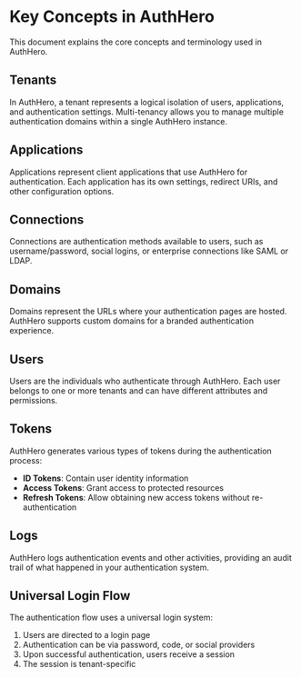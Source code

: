 # Key Concepts in AuthHero

This document explains the core concepts and terminology used in AuthHero.

## Tenants

In AuthHero, a tenant represents a logical isolation of users, applications, and authentication settings. Multi-tenancy allows you to manage multiple authentication domains within a single AuthHero instance.

## Applications

Applications represent client applications that use AuthHero for authentication. Each application has its own settings, redirect URIs, and other configuration options.

## Connections

Connections are authentication methods available to users, such as username/password, social logins, or enterprise connections like SAML or LDAP.

## Domains

Domains represent the URLs where your authentication pages are hosted. AuthHero supports custom domains for a branded authentication experience.

## Users

Users are the individuals who authenticate through AuthHero. Each user belongs to one or more tenants and can have different attributes and permissions.

## Tokens

AuthHero generates various types of tokens during the authentication process:

- **ID Tokens**: Contain user identity information
- **Access Tokens**: Grant access to protected resources
- **Refresh Tokens**: Allow obtaining new access tokens without re-authentication

## Logs

AuthHero logs authentication events and other activities, providing an audit trail of what happened in your authentication system.

## Universal Login Flow

The authentication flow uses a universal login system:

1. Users are directed to a login page
2. Authentication can be via password, code, or social providers
3. Upon successful authentication, users receive a session
4. The session is tenant-specific
